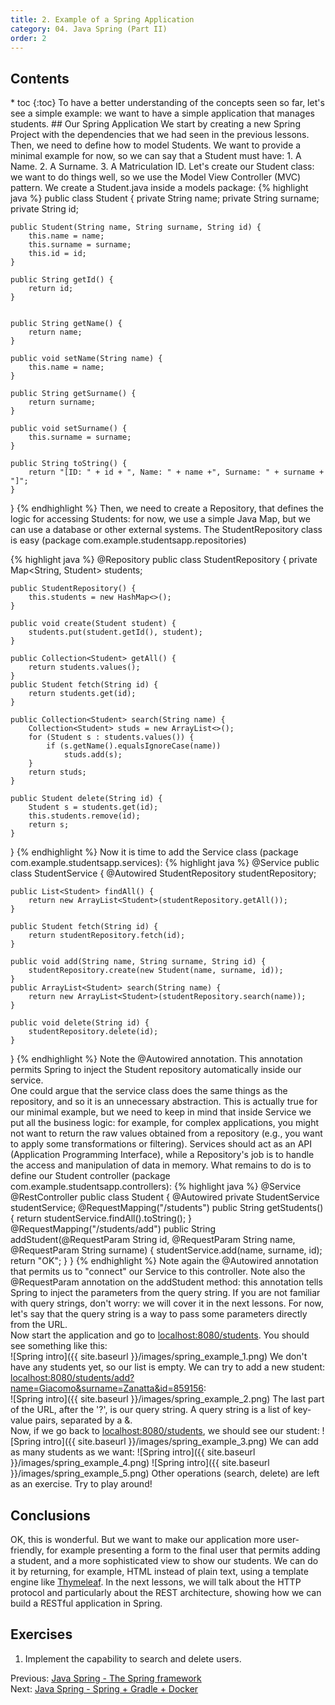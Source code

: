 ```yaml
---
title: 2. Example of a Spring Application
category: 04. Java Spring (Part II)
order: 2
---
```

<h2>Contents</h2>
* toc
{:toc}
To have a better understanding of the concepts seen so far, let's see a simple example: we want to have a simple application that manages students. 
## Our Spring Application
We start by creating a new Spring Project with the dependencies that we had seen in the previous lessons. Then, we need to define how to model Students. We want to provide a minimal example for now, so we can say that a Student must have:
1. A Name.
2. A Surname.
3. A Matriculation ID.
Let's create our Student class: we want to do things well, so we use the Model View Controller (MVC) pattern. We create a Student.java inside a models package:
{% highlight java %}
public class Student {
    private String name;
    private String surname;
    private String id;

    public Student(String name, String surname, String id) {
        this.name = name;
        this.surname = surname;
        this.id = id;
    }

    public String getId() {
        return id;
    }


    public String getName() {
        return name;
    }

    public void setName(String name) {
        this.name = name;
    }

    public String getSurname() {
        return surname;
    }

    public void setSurname() {
        this.surname = surname;
    }

    public String toString() {
        return "[ID: " + id + ", Name: " + name +", Surname: " + surname + "]";
    }
}
{% endhighlight %}
Then, we need to create a Repository, that defines the logic for accessing Students: for now, we use a simple Java Map, but we can use a database or other external systems. The StudentRepository class is easy (package com.example.studentsapp.repositories)

{% highlight java %}
@Repository
public class StudentRepository {
    private Map<String, Student> students;

    public StudentRepository() {
        this.students = new HashMap<>();
    }

    public void create(Student student) {
        students.put(student.getId(), student);
    }

    public Collection<Student> getAll() {
        return students.values();
    }
    public Student fetch(String id) {
        return students.get(id);
    }

    public Collection<Student> search(String name) {
        Collection<Student> studs = new ArrayList<>();
        for (Student s : students.values()) {
            if (s.getName().equalsIgnoreCase(name))
                studs.add(s);
        }
        return studs;
    }

    public Student delete(String id) {
        Student s = students.get(id);
        this.students.remove(id);
        return s;
    }


}
{% endhighlight %}
Now it is time to add the Service class (package com.example.studentsapp.services):
{% highlight java %}
@Service
public class StudentService {
    @Autowired
    StudentRepository studentRepository;


    public List<Student> findAll() {
        return new ArrayList<Student>(studentRepository.getAll());
    }

    public Student fetch(String id) {
        return studentRepository.fetch(id);
    }

    public void add(String name, String surname, String id) {
        studentRepository.create(new Student(name, surname, id));
    }
    public ArrayList<Student> search(String name) {
        return new ArrayList<Student>(studentRepository.search(name));
    }

    public void delete(String id) {
        studentRepository.delete(id);
    }
}
{% endhighlight %}
Note the @Autowired annotation. This annotation permits Spring to inject the Student repository automatically inside our service.  
One could argue that the service class does the same things as the repository, and so it is an unnecessary abstraction. This is actually true for our minimal example, but we need to keep in mind that inside Service we put all the business logic: for example, for complex applications, you might not want to return the raw values obtained from a repository (e.g., you want to apply some transformations or filtering). Services should act as an API (Application Programming Interface), while a Repository's job is to handle the access and manipulation of data in memory. What remains to do is to define our Student controller (package com.example.studentsapp.controllers):
{% highlight java %}
@Service
@RestController
public class Student {
    @Autowired
    private StudentService studentService;
    @RequestMapping("/students")
    public String getStudents() {
        return studentService.findAll().toString();
    }
    @RequestMapping("/students/add")
    public String addStudent(@RequestParam String id, @RequestParam String name, @RequestParam String surname) {
        studentService.add(name, surname, id);
        return "OK";
    }
}
{% endhighlight %}
Note again the @Autowired annotation that permits us to "connect" our Service to this controller. Note also the @RequestParam annotation on the addStudent method: this annotation tells Spring to inject the parameters from the query string. If you are not familiar with query strings, don't worry: we will cover it in the next lessons. For now, let's say that the query string is a way to pass some parameters directly from the URL.  
Now start the application and go to <a target="_blank" rel="noopener noreferrer" href="localhost:8080/students">localhost:8080/students</a>. You should see something like this:  
![Spring intro]({{ site.baseurl }}/images/spring_example_1.png)
We don't have any students yet, so our list is empty. We can try to add a new student: <a target="_blank" rel="noopener noreferrer" href="localhost:8080/students/add?name=Giacomo&surname=Zanatta&id=859156">localhost:8080/students/add?name=Giacomo&surname=Zanatta&id=859156</a>:  
![Spring intro]({{ site.baseurl }}/images/spring_example_2.png)
The last part of the URL, after the '?', is our query string. A query string is a list of key-value pairs, separated by a &amp;.  
Now, if we go back to <a target="_blank" rel="noopener noreferrer" href="localhost:8080/students">localhost:8080/students</a>, we should see our student:
![Spring intro]({{ site.baseurl }}/images/spring_example_3.png)
We can add as many students as we want: 
![Spring intro]({{ site.baseurl }}/images/spring_example_4.png)
![Spring intro]({{ site.baseurl }}/images/spring_example_5.png)
Other operations (search, delete) are left as an exercise. Try to play around!

## Conclusions
OK, this is wonderful. But we want to make our application more user-friendly, for example presenting a form to the final user that permits adding a student, and a more sophisticated view to show our students. We can do it by returning, for example, HTML instead of plain text, using a template engine like <a target="_blank" rel="noopener noreferrer" href="https://www.thymeleaf.org/">Thymeleaf</a>. In the next lessons, we will talk about the HTTP protocol and particularly about the REST architecture, showing how we can build a RESTful application in Spring.
## Exercises
1. Implement the capability to search and delete users.  
<div>
Previous: <a href="/SoftwareArchitecture/spring/the-spring-framework">Java Spring - The Spring framework</a> 
</div>
<div>
Next: <a href="/SoftwareArchitecture/spring/spring-gradle-docker">Java Spring - Spring + Gradle + Docker</a>  
</div>